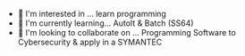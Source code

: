 - 👀 I'm interested in ... learn programming
- 🌱 I'm currently learning... AutoIt & Batch (SS64) 
- 💞️ I'm looking to collaborate on ... Programming Software to Cybersecurity & apply in a SYMANTEC

<!---
Symantec1980/Symantec1980 is a ✨ special ✨ repository because its `README.md` (this file) appears on your GitHub profile.
You can click the Preview link to take a look at your changes.
--->
